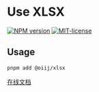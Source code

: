 # Use XLSX

[![NPM version](https://img.shields.io/npm/v/@oiij/xlsx)](https://www.npmjs.com/package/@oiij/xlsx)
[![MIT-license](https://img.shields.io/npm/l/@oiij/xlsx)](https://github.com/Eiog/@oiij/xlsx/blob/main/LICENSE)

## Usage

```bash
pnpm add @oiij/xlsx
```

[在线文档](https://oiij-use.vercel.app/examples/xlsx/started)
